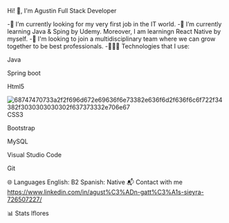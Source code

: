 Hi! 👋, I'm Agustin
Full Stack Developer

-🔭 I’m currently looking for my very first job in the IT world.
-🌱 I’m currently learning Java & Sping by Udemy. Moreover, I am learningn React Native by myself.
-👯 I'm looking to join a multidisciplinary team where we can grow together to be best professionals.
-🧑🏻‍💻 Technologies that I use:

Java

Spring boot

Html5

![68747470733a2f2f696d672e69636f6e73382e636f6d2f636f6c6f722f34382f3030303030302f637373332e706e67](https://user-images.githubusercontent.com/92380443/148812947-5cc6a103-a0aa-4c35-84f5-dc066f017f62.png)
 CSS3

Bootstrap

MySQL

Visual Studio Code

Git

🌐 Languages
English: B2
Spanish: Native
📬 Contact with me
https://www.linkedin.com/in/agust%C3%ADn-gatt%C3%A1s-sieyra-726507227/

📊 Stats
lflores
